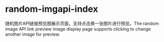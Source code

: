 # random-imgapi-index
随机图片API链接预览图展示页面，支持点击换一张图片进行预览。The random image API link preview image display page supports clicking to change another image for preview.
